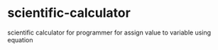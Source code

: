 # scientific-calculator
scientific  calculator for programmer
for assign value to variable using equation
